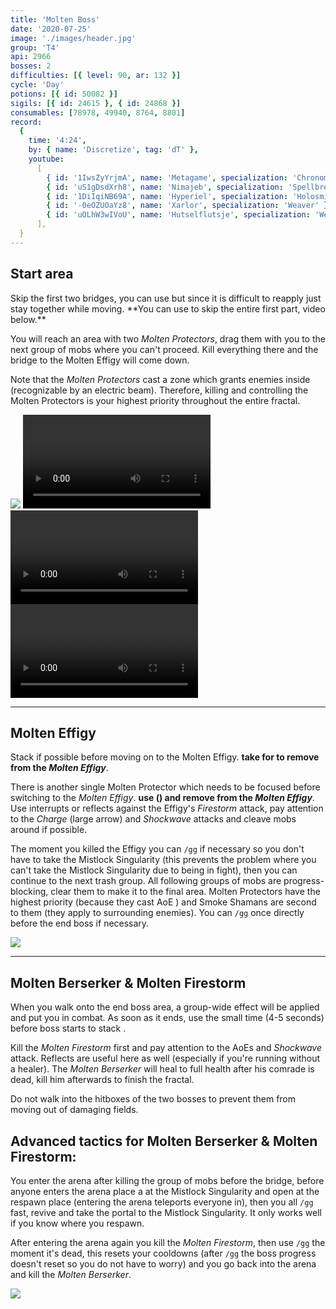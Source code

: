 ```yaml
---
title: 'Molten Boss'
date: '2020-07-25'
image: './images/header.jpg'
group: 'T4'
api: 2966
bosses: 2
difficulties: [{ level: 90, ar: 132 }]
cycle: 'Day'
potions: [{ id: 50082 }]
sigils: [{ id: 24615 }, { id: 24868 }]
consumables: [78978, 49940, 8764, 8801]
record:
  {
    time: '4:24',
    by: { name: 'Discretize', tag: 'dT' },
    youtube:
      [
        { id: '1IwsZyYrjmA', name: 'Metagame', specialization: 'Chronomancer' },
        { id: 'uS1gDsdXrh8', name: 'Nimajeb', specialization: 'Spellbreaker' },
        { id: '1DiIqiNB69A', name: 'Hyperiel', specialization: 'Holosmith' },
        { id: '-0eOZUOaYz8', name: 'Xarlor', specialization: 'Weaver' },
        { id: 'uOLhW3wIVoU', name: 'Hutselflutsje', specialization: 'Weaver' },
      ],
  }
---
```


## Start area <Item id="50082" disableText/>

<Grid>
<GridItem sm="8">
Skip the first two bridges, you can use <Effect name="Stealth"/> but since it is difficult to reapply just stay together while moving.
**You can use <Item id="78978"/> to skip the entire first part, video below.**


You will reach an area with two _Molten Protectors_, drag them with you to the next group of mobs where you can't proceed. Kill everything there and the bridge to the Molten Effigy will come down.

Note that the _Molten Protectors_ cast a zone which grants enemies inside <Effect name="invulnerability"/> (recognizable by an electric beam). Therefore, killing and controlling the Molten Protectors is your highest priority throughout the entire fractal.

</GridItem>

<GridItem sm="4">
<Image src="./images/start.jpg" caption="The long way down"/>
</GridItem>
</Grid>

<GridItem sm="12">
<Tabs>
<Tab specialization="Revenant">
<Video title="Revenant skip" youtube="vn2UvjuDW1M"/>  
</Tab>

<Tab specialization="Guardian">
<Video title="Guardian skip" timestamp="364" youtube="MmJTsOhdQeo"/>
</Tab>

<Tab specialization="Thief">
<Video title="Thief skip" timestamp="172"  youtube="Alpgs_GaZV0"/>
</Tab>
</Tabs>
</GridItem>

---

## Molten Effigy <Item id="50082" disableText/>

Stack <Boon name="Might"/> if possible before moving on to the Molten Effigy. **<Specialization name="Revenant"/> take <Skill name="Legendary Demon Stance"/> for <Skill name="Banish Enchantment"/> to remove <Boon name="Protection"> from the _Molten Effigy_**.

There is another single Molten Protector which needs to be focused before switching to the _Molten Effigy_. **<Specialization name="Revenant"/> use <Skill name="Banish Enchantment"/> (<Skill name="Legendary Demon Stance" disableText/>) and remove <Boon name="Protection"/> from the _Molten Effigy_**. Use interrupts or reflects against the Effigy's _Firestorm_ attack, pay attention to the _Charge_ (large arrow) and _Shockwave_ attacks and cleave mobs around if possible.

The moment you killed the Effigy you can `/gg` if necessary so you don't have to take the Mistlock Singularity (this prevents the problem where you can't take the Mistlock Singularity due to being in fight), then you can continue to the next trash group. All following groups of mobs are progress-blocking, clear them to make it to the final area. Molten Protectors have the highest priority (because they cast AoE <Effect name="invulnerability"/>) and Smoke Shamans are second to them (they apply <Effect name="Stealth"/> to surrounding enemies). You can `/gg` once directly before the end boss if necessary.

<Image src="./images/molten_effigy.jpg" caption="The Molten Effigy"/>

---

## Molten Berserker & Molten Firestorm <Item id="50082" disableText/>

When you walk onto the end boss area, a group-wide <Effect name="agony"/> effect will be applied and put you in combat. As soon as it ends, use the small time (4-5 seconds) before boss starts to stack <Boon name="Might"/>.

Kill the _Molten Firestorm_ first and pay attention to the AoEs and _Shockwave_ attack. Reflects are useful here as well (especially if you're running without a healer). The _Molten Berserker_ will heal to full health after his comrade is dead, kill him afterwards to finish the fractal.

Do not walk into the hitboxes of the two bosses to prevent them from moving out of damaging fields.

## Advanced tactics for Molten Berserker & Molten Firestorm:

You enter the arena after killing the group of mobs before the bridge, before anyone enters the arena place a <Item id="78978"/> at the Mistlock Singularity and open at the respawn place (entering the arena teleports everyone in), then you all `/gg` fast, revive and take the portal to the Mistlock Singularity. It only works well if you know where you respawn.

After entering the arena again you kill the _Molten Firestorm_, then use `/gg` the moment it's dead, this resets your cooldowns (after `/gg` the boss progress doesn't reset so you do not have to worry) and you go back into the arena and kill the _Molten Berserker_.

<Image src="./images/endboss.jpg" caption="The Molten Berserker & Molten Firestorm"/>
